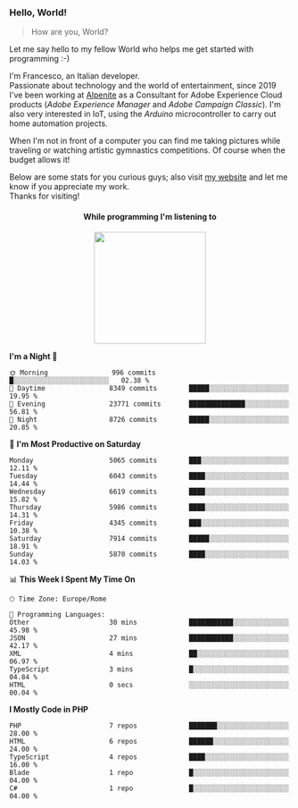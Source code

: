 ### Hello, World!

> How are you, World?

Let me say hello to my fellow World who helps me get started with programming :-)

I'm Francesco, an Italian developer.  
Passionate about technology and the world of entertainment, since 2019 I've been working at [Alpenite](https://www.alpenite.com) as a Consultant for Adobe Experience Cloud products (*Adobe Experience Manager* and *Adobe Campaign Classic*). I'm also very interested in IoT, using the *Arduino* microcontroller to carry out home automation projects.

When I'm not in front of a computer you can find me taking pictures while traveling or watching artistic gymnastics competitions. Of course when the budget allows it!

Below are some stats for you curious guys; also visit [my website](https://www.francescorega.eu) and let me know if you appreciate my work.  
Thanks for visiting!

<div align="center">
  <h4>While programming I'm listening to</h4>
  <a href="https://apps.francescorega.eu/now-playing/11147232609" target="_blank"><img src="https://apps.francescorega.eu/now-playing/11147232609" width="200"></a>
</div>

<!--START_SECTION:waka-->
**I'm a Night 🦉** 

```text
🌞 Morning                996 commits         █░░░░░░░░░░░░░░░░░░░░░░░░   02.38 % 
🌆 Daytime                8349 commits        █████░░░░░░░░░░░░░░░░░░░░   19.95 % 
🌃 Evening                23771 commits       ██████████████░░░░░░░░░░░   56.81 % 
🌙 Night                  8726 commits        █████░░░░░░░░░░░░░░░░░░░░   20.85 % 
```
📅 **I'm Most Productive on Saturday** 

```text
Monday                   5065 commits        ███░░░░░░░░░░░░░░░░░░░░░░   12.11 % 
Tuesday                  6043 commits        ████░░░░░░░░░░░░░░░░░░░░░   14.44 % 
Wednesday                6619 commits        ████░░░░░░░░░░░░░░░░░░░░░   15.82 % 
Thursday                 5986 commits        ████░░░░░░░░░░░░░░░░░░░░░   14.31 % 
Friday                   4345 commits        ███░░░░░░░░░░░░░░░░░░░░░░   10.38 % 
Saturday                 7914 commits        █████░░░░░░░░░░░░░░░░░░░░   18.91 % 
Sunday                   5870 commits        ████░░░░░░░░░░░░░░░░░░░░░   14.03 % 
```


📊 **This Week I Spent My Time On** 

```text
🕑︎ Time Zone: Europe/Rome

💬 Programming Languages: 
Other                    30 mins             ███████████░░░░░░░░░░░░░░   45.98 % 
JSON                     27 mins             ███████████░░░░░░░░░░░░░░   42.17 % 
XML                      4 mins              ██░░░░░░░░░░░░░░░░░░░░░░░   06.97 % 
TypeScript               3 mins              █░░░░░░░░░░░░░░░░░░░░░░░░   04.84 % 
HTML                     0 secs              ░░░░░░░░░░░░░░░░░░░░░░░░░   00.04 % 
```

**I Mostly Code in PHP** 

```text
PHP                      7 repos             ███████░░░░░░░░░░░░░░░░░░   28.00 % 
HTML                     6 repos             ██████░░░░░░░░░░░░░░░░░░░   24.00 % 
TypeScript               4 repos             ████░░░░░░░░░░░░░░░░░░░░░   16.00 % 
Blade                    1 repo              █░░░░░░░░░░░░░░░░░░░░░░░░   04.00 % 
C#                       1 repo              █░░░░░░░░░░░░░░░░░░░░░░░░   04.00 % 
```




<!--END_SECTION:waka-->
